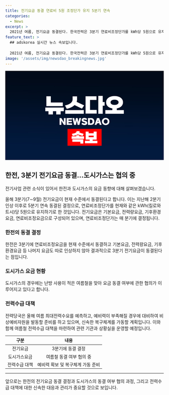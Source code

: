 ```yaml
---
title: 전기요금 동결 연료비 5원 조정단가 유지 5분기 연속
categories:
  - News
excerpt: >
  2021년 여름, 전기요금 동결된다. 한국전력은 3분기 연료비조정단가를 kWh당 5원으로 유지하고, 전력 당국은 전기요금을 동결하기로 결정했다. 이는 러시아·우크라이나 전쟁으로 인한 국제 에너지 위기와 한전의 43조원대 누적 적자로부터 나온 조치이다. 도시가스 요금은 협의 중이며, 전력당국은 여름철 전력수급 대책을 마련 중이다. 안덕근 산업통상자원부 장관은 전력수급 현장을 점검하고, 예외 상황에도 전력 사용에 불편이 없도록 관리될 것을 당부했다.
feature_text: >
  ## adskorea 실시간 뉴스 속보입니다.

  2021년 여름, 전기요금 동결된다. 한국전력은 3분기 연료비조정단가를 kWh당 5원으로 유지하고, 전력 당국은 전기요금을 동결하기로 결정했다. 이는 러시아·우크라이나 전쟁으로 인한 국제 에너지 위기와 한전의 43조원대 누적 적자로부터 나온 조치이다. 도시가스 요금은 협의 중이며, 전력당국은 여름철 전력수급 대책을 마련 중이다. 안덕근 산업통상자원부 장관은 전력수급 현장을 점검하고, 예외 상황에도 전력 사용에 불편이 없도록 관리될 것을 당부했다.
image: '/assets/img/newsdao_breakingnews.jpg'
---
```


<p><img src="/assets/img/newsdao_breakingnews.jpg" alt="adskorea 속보" /></p>

<h2 data-ke-size="size26">한전, 3분기 전기요금 동결…도시가스는 협의 중</h2>

<p>전기사업 관련 소식이 있어서 한전과 도시가스의 요금 동향에 대해 살펴보겠습니다.</p>

<p data-ke-size="size16">올해 3분기(7∼9월) 전기요금이 현재 수준에서 동결된다고 합니다. 이는 지난해 2분기 인상 이후로 5분기 연속 동결된 결정으로, 연료비조정단가를 현재와 같은 kWh(킬로와트시)당 5원으로 유지하기로 한 것입니다. 전기요금은 기본요금, 전력량요금, 기후환경요금, 연료비조정요금으로 구성되어 있으며, 연료비조정단가는 매 분기에 결정됩니다.</p>

<h3 data-ke-size="size24">한전의 동결 결정</h3>

<p data-ke-size="size16">한전은 3분기에 연료비조정요금을 현재 수준에서 동결하고 기본요금, 전력량요금, 기후환경요금 등 나머지 요금도 따로 인상하지 않아 결과적으로 3분기 전기요금이 동결된다는 점입니다.</p>

<h3 data-ke-size="size24">도시가스 요금 현황</h3>

<p data-ke-size="size16">도시가스의 경우에는 난방 사용이 적은 여름철을 맞아 요금 동결 여부에 관한 협의가 이루어지고 있다고 합니다.</p>

<h3 data-ke-size="size24">전력수급 대책</h3>

<p data-ke-size="size16">전력당국은 올해 여름 최대전력수요를 예측하고, 예비력이 부족해질 경우에 대비하여 비상예비자원을 발동할 준비를 하고 있으며, 신속한 복구체계를 가동할 계획입니다. 이와 함께 여름철 전력수급 대책을 마련하여 관련 기관과 상황실을 운영할 예정입니다.</p>

<table>
<thead>
<tr>
<th style="text-align: center;">구분</th>
<th style="text-align: center;">내용</th>
</tr>
</thead>
<tbody>
<tr>
<td style="text-align: center;">전기요금</td>
<td style="text-align: center;">3분기에 동결 결정</td>
</tr>
<tr>
<td style="text-align: center;">도시가스요금</td>
<td style="text-align: center;">여름철 동결 여부 협의 중</td>
</tr>
<tr>
<td style="text-align: center;">전력수급 대책</td>
<td style="text-align: center;">예비력 확보 및 복구체계 가동 준비</td>
</tr>
</tbody>
</table>

<hr>

<p data-ke-size="size16">앞으로는 한전의 전기요금 동결 결정과 도시가스의 동결 여부 협의 과정, 그리고 전력수급 대책에 대한 신속한 대응과 관리가 중요할 것으로 보입니다.</p>

